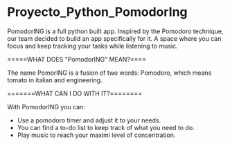 
# Proyecto_Python_PomodorIng
PomodorING is a full python built app. Inspired by the Pomodoro technique, our team decided to build an app specifically for it.
A space where you can focus and keep tracking your tasks while listening to music.

=====WHAT DOES "PomodorING" MEAN?====

The name PomorING is a fusion of two words: Pomodoro, which means tomato in italian and engineering.

=======WHAT CAN I DO WITH IT?========

With PomodorING you can:

- Use a pomodoro timer and adjust it to your needs.
- You can find a to-do list to keep track of what you need to do.
- Play music to reach your maximi level of concentration.
